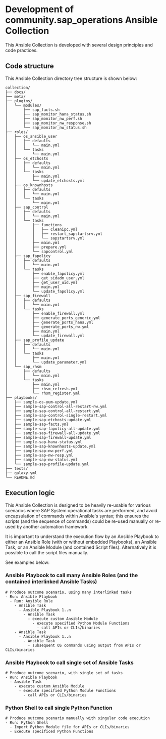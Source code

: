 
# Development of community.sap_operations Ansible Collection

This Ansible Collection is developed with several design principles and code practices.

## Code structure

This Ansible Collection directory tree structure is shown below:
```code
collection/
├── docs/
├── meta/
├── plugins/
│   └── modules/
│       ├── sap_facts.sh
│       ├── sap_monitor_hana_status.sh
│       ├── sap_monitor_nw_perf.sh
│       ├── sap_monitor_nw_response.sh
│       └── sap_monitor_nw_status.sh
├── roles/
│   ├── os_ansible_user
│   │   ├── defaults
│   │   │   └── main.yml
│   │   └── tasks
│   │       └── main.yml
│   ├── os_etchosts
│   │   ├── defaults
│   │   │   └── main.yml
│   │   └── tasks
│   │       ├── main.yml
│   │       └── update_etchosts.yml
│   ├── os_knownhosts
│   │   ├── defaults
│   │   │   └── main.yml
│   │   └── tasks
│   │       └── main.yml
│   ├── sap_control
│   │   ├── defaults
│   │   │   └── main.yml
│   │   └── tasks
│   │       ├── functions
│   │       │   ├── cleanipc.yml
│   │       │   ├── restart_sapstartsrv.yml
│   │       │   └── sapstartsrv.yml
│   │       ├── main.yml
│   │       ├── prepare.yml
│   │       └── sapcontrol.yml
│   ├── sap_fapolicy
│   │   ├── defaults
│   │   │   └── main.yml
│   │   └── tasks
│   │       ├── enable_fapolicy.yml
│   │       ├── get_sidadm_user.yml
│   │       ├── get_user_uid.yml
│   │       ├── main.yml
│   │       └── update_fapolicy.yml
│   ├── sap_firewall
│   │   ├── defaults
│   │   │   └── main.yml
│   │   └── tasks
│   │       ├── enable_firewall.yml
│   │       ├── generate_ports_generic.yml
│   │       ├── generate_ports_hana.yml
│   │       ├── generate_ports_nw.yml
│   │       ├── main.yml
│   │       └── update_firewall.yml
│   ├── sap_profile_update
│   │   ├── defaults
│   │   │   └── main.yml
│   │   └── tasks
│   │       ├── main.yml
│   │       └── update_parameter.yml
│   └── sap_rhsm
│       ├── defaults
│       │   └── main.yml
│       └── tasks
│           ├── main.yml
│           ├── rhsm_refresh.yml
│           └── rhsm_register.yml
├── playbooks/
│   ├── sample-os-yum-update.yml
│   ├── sample-sap-control-all-restart-nw.yml
│   ├── sample-sap-control-all-restart.yml
│   ├── sample-sap-control-single-restart.yml
│   ├── sample-sap-etchosts-update.yml
│   ├── sample-sap-facts.yml
│   ├── sample-sap-fapolicy-all-update.yml
│   ├── sample-sap-firewall-all-update.yml
│   ├── sample-sap-firewall-update.yml
│   ├── sample-sap-hana-status.yml
│   ├── sample-sap-knownhosts-update.yml
│   ├── sample-sap-nw-perf.yml
│   ├── sample-sap-nw-resp.yml
│   ├── sample-sap-nw-status.yml
│   └── sample-sap-profile-update.yml
├── tests/
├── galaxy.yml
└── README.md
```

## Execution logic

This Ansible Collection is designed to be heavily re-usable for various scenarios where SAP System operational tasks are performed, and avoid encapsulation of commands within Ansible's syntax; this ensures the scripts (and the sequence of commands) could be re-used manually or re-used by another automation framework.

It is important to understand the execution flow by an Ansible Playbook to either an Ansible Role (with or without embedded Playbooks), an Ansible Task, or an Ansible Module (and contained Script files). Alternatively it is possible to call the script files manually.

See examples below:

### Ansible Playbook to call many Ansible Roles (and the contained interlinked Ansible Tasks)
```code
# Produce outcome scenario, using many interlinked tasks
- Run: Ansible Playbook
  - Run: Ansible Role
    - Ansible Task
      - Ansible Playbook 1..n
        - Ansible Task
          - execute custom Ansible Module
            - execute specified Python Module Functions
              - call APIs or CLIs/binaries
    - Ansible Task
      - Ansible Playbook 1..n
        - Ansible Task
          - subsequent OS commands using output from APIs or CLIs/binaries
```

### Ansible Playbook to call single set of Ansible Tasks
```code
# Produce outcome scenario, with single set of tasks
- Run: Ansible Playbook
  - Ansible Task
    - execute custom Ansible Module
      - execute specified Python Module Functions
        - call APIs or CLIs/binaries
```

### Python Shell to call single Python Function
```code
# Produce outcome scenario manually with singular code execution
- Run: Python Shell
  - Import Python Module file for APIs or CLIs/binaries
  - Execute specificed Python Functions
```
